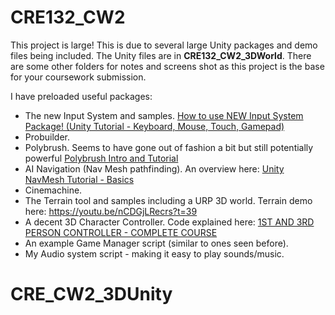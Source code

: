 # CRE132_CW2

This project is large! This is due to several large Unity packages and demo files being included. The Unity files are in **CRE132_CW2_3DWorld**. There are some other folders for notes and screens shot as this project is the base for your coursework submission. 

I have preloaded useful packages:

- The new Input System and samples. [How to use NEW Input System Package! (Unity Tutorial -  Keyboard, Mouse, Touch, Gamepad)](https://www.youtube.com/watch?v=Yjee_e4fICc)
- Probuilder.
- Polybrush. Seems to have gone out of fashion a bit but still potentially powerful [Polybrush Intro and Tutorial](https://www.youtube.com/watch?v=JQyntL-Z5bM)
- AI Navigation (Nav Mesh pathfinding). An overview here: [Unity NavMesh Tutorial - Basics](https://www.youtube.com/watch?v=CHV1ymlw-P8)
- Cinemachine. 
- The Terrain tool and samples including a URP 3D world. Terrain demo here: https://youtu.be/nCDGjLRecrs?t=39 
- A decent 3D Character Controller. Code explained here: [1ST AND 3RD PERSON CONTROLLER - COMPLETE COURSE](https://www.youtube.com/watch?v=muAzcpAg3lg)
- An example Game Manager script (similar to ones seen before).
- My Audio system script - making it easy to play sounds/music. 
# CRE_CW2_3DUnity

